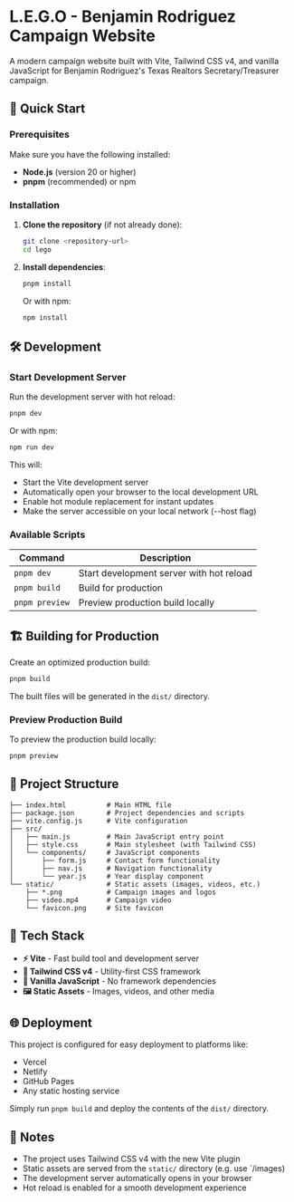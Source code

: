 # L.E.G.O - Benjamin Rodriguez Campaign Website

A modern campaign website built with Vite, Tailwind CSS v4, and vanilla JavaScript for Benjamin Rodriguez's Texas Realtors Secretary/Treasurer campaign.

## 🚀 Quick Start

### Prerequisites

Make sure you have the following installed:
- **Node.js** (version 20 or higher)
- **pnpm** (recommended) or npm

### Installation

1. **Clone the repository** (if not already done):
   ```bash
   git clone <repository-url>
   cd lego
   ```

2. **Install dependencies**:
   ```bash
   pnpm install
   ```
   
   Or with npm:
   ```bash
   npm install
   ```

## 🛠️ Development

### Start Development Server

Run the development server with hot reload:

```bash
pnpm dev
```

Or with npm:
```bash
npm run dev
```

This will:
- Start the Vite development server
- Automatically open your browser to the local development URL
- Enable hot module replacement for instant updates
- Make the server accessible on your local network (--host flag)

### Available Scripts

| Command | Description |
|---------|-------------|
| `pnpm dev` | Start development server with hot reload |
| `pnpm build` | Build for production |
| `pnpm preview` | Preview production build locally |

## 🏗️ Building for Production

Create an optimized production build:

```bash
pnpm build
```

The built files will be generated in the `dist/` directory.

### Preview Production Build

To preview the production build locally:

```bash
pnpm preview
```

## 📁 Project Structure

```
├── index.html          # Main HTML file
├── package.json        # Project dependencies and scripts
├── vite.config.js      # Vite configuration
├── src/
│   ├── main.js         # Main JavaScript entry point
│   ├── style.css       # Main stylesheet (with Tailwind CSS)
│   └── components/     # JavaScript components
│       ├── form.js     # Contact form functionality
│       ├── nav.js      # Navigation functionality
│       └── year.js     # Year display component
└── static/             # Static assets (images, videos, etc.)
    ├── *.png           # Campaign images and logos
    ├── video.mp4       # Campaign video
    └── favicon.png     # Site favicon
```

## 🎨 Tech Stack

- **⚡ Vite** - Fast build tool and development server
- **🎨 Tailwind CSS v4** - Utility-first CSS framework
- **📱 Vanilla JavaScript** - No framework dependencies
- **🖼️ Static Assets** - Images, videos, and other media

## 🌐 Deployment

This project is configured for easy deployment to platforms like:
- Vercel
- Netlify
- GitHub Pages
- Any static hosting service

Simply run `pnpm build` and deploy the contents of the `dist/` directory.

## 📝 Notes

- The project uses Tailwind CSS v4 with the new Vite plugin
- Static assets are served from the `static/` directory (e.g. use `/images)
- The development server automatically opens in your browser
- Hot reload is enabled for a smooth development experience